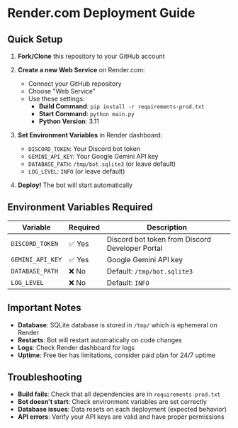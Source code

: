 # Render.com Deployment Guide

## Quick Setup

1. **Fork/Clone** this repository to your GitHub account

2. **Create a new Web Service** on Render.com:
   - Connect your GitHub repository
   - Choose "Web Service"
   - Use these settings:
     - **Build Command**: `pip install -r requirements-prod.txt`
     - **Start Command**: `python main.py`
     - **Python Version**: 3.11

3. **Set Environment Variables** in Render dashboard:
   - `DISCORD_TOKEN`: Your Discord bot token
   - `GEMINI_API_KEY`: Your Google Gemini API key
   - `DATABASE_PATH`: `/tmp/bot.sqlite3` (or leave default)
   - `LOG_LEVEL`: `INFO` (or leave default)

4. **Deploy!** The bot will start automatically

## Environment Variables Required

| Variable | Required | Description |
|----------|----------|-------------|
| `DISCORD_TOKEN` | ✅ Yes | Discord bot token from Discord Developer Portal |
| `GEMINI_API_KEY` | ✅ Yes | Google Gemini API key |
| `DATABASE_PATH` | ❌ No | Default: `/tmp/bot.sqlite3` |
| `LOG_LEVEL` | ❌ No | Default: `INFO` |

## Important Notes

- **Database**: SQLite database is stored in `/tmp/` which is ephemeral on Render
- **Restarts**: Bot will restart automatically on code changes
- **Logs**: Check Render dashboard for logs
- **Uptime**: Free tier has limitations, consider paid plan for 24/7 uptime

## Troubleshooting

- **Build fails**: Check that all dependencies are in `requirements-prod.txt`
- **Bot doesn't start**: Check environment variables are set correctly
- **Database issues**: Data resets on each deployment (expected behavior)
- **API errors**: Verify your API keys are valid and have proper permissions
